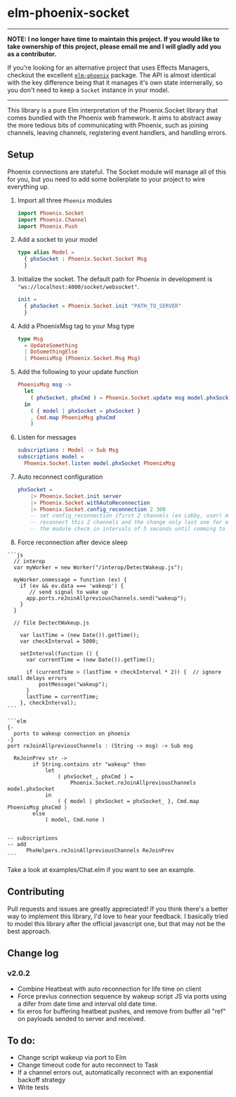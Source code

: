 # elm-phoenix-socket

---

**NOTE: I no longer have time to maintain this project. If you would like to take ownership of this project, please email me and I will gladly add you as a contributor.**

If you're looking for an alternative project that uses Effects Managers, checkout the excellent [`elm-phoenix`](https://github.com/saschatimme/elm-phoenix) package. The API is almost identical with the key difference being that it manages it's own state internerally, so you don't need to keep a `Socket` instance in your model.

---

This library is a pure Elm interpretation of the Phoenix.Socket library
that comes bundled with the Phoenix web framework. It aims to abstract away
the more tedious bits of communicating with Phoenix, such as joining channels,
leaving channels, registering event handlers, and handling errors.

## Setup

Phoenix connections are stateful. The Socket module will manage all of this for you,
but you need to add some boilerplate to your project to wire everything up.

1. Import all three `Phoenix` modules

    ```elm
    import Phoenix.Socket
    import Phoenix.Channel
    import Phoenix.Push
    ```

2. Add a socket to your model

    ```elm
    type alias Model =
      { phxSocket : Phoenix.Socket.Socket Msg
      }
    ```

3. Initialize the socket. The default path for Phoenix in development is `"ws://localhost:4000/socket/websocket"`.

    ```elm
    init =
      { phxSocket = Phoenix.Socket.init "PATH_TO_SERVER"
      }
    ```

4. Add a PhoenixMsg tag to your Msg type

    ```elm
    type Msg
      = UpdateSomething
      | DoSomethingElse
      | PhoenixMsg (Phoenix.Socket.Msg Msg)

    ```

5. Add the following to your update function

    ```elm
    PhoenixMsg msg ->
      let
        ( phxSocket, phxCmd ) = Phoenix.Socket.update msg model.phxSocket
      in
        ( { model | phxSocket = phxSocket }
        , Cmd.map PhoenixMsg phxCmd
        )
    ```

6. Listen for messages

    ```elm
    subscriptions : Model -> Sub Msg
    subscriptions model =
      Phoenix.Socket.listen model.phxSocket PhoenixMsg
    ```

7. Auto reconnect configuration

    ```elm
    phxSocket =
        |> Phoenix.Socket.init server
        |> Phoenix.Socket.withAutoReconnection
        |> Phoenix.Socket.config_reconnection 2 300
        -- set config_reconnection {first 2 channels (ex Lobby, user) mandatory for reconnection state by order } {300 seconds}
        -- reconnect this 2 channels and the change only last one for example {current conversation channel }
        -- the module check in intervals of 5 seconds until comming to 300 seconds if dectect activity from user this time is cleared and count again
    ```

  8. Force reconnection after device sleep

    ```js
      // interop
      var myWorker = new Worker("/interop/DetectWakeup.js");

      myWorker.onmessage = function (ev) {
        if (ev && ev.data === 'wakeup') {
           // send signal to wake up
          app.ports.reJoinAllpreviousChannels.send("wakeup");
        }
      }

      // file DectectWakeup.js

        var lastTime = (new Date()).getTime();
        var checkInterval = 5000;

        setInterval(function () {
          var currentTime = (new Date()).getTime();

          if (currentTime > (lastTime + checkInterval * 2)) {  // ignore small delays errors
              postMessage("wakeup");
          }
          lastTime = currentTime;
        }, checkInterval);
    ```

    ```elm
    {-
      ports to wakeup connection on phoenix
    -}
    port reJoinAllpreviousChannels : (String -> msg) -> Sub msg

      ReJoinPrev str ->
            if String.contains str "wakeup" then
                let
                    ( phxSocket_, phxCmd ) =
                        Phoenix.Socket.reJoinAllpreviousChannels model.phxSocket
                in
                    ( { model | phxSocket = phxSocket_ }, Cmd.map PhoenixMsg phxCmd )
            else
                ( model, Cmd.none )


    -- subscriptions
    -- add
          PhxHelpers.reJoinAllpreviousChannels ReJoinPrev
    ```


Take a look at examples/Chat.elm if you want to see an example.

## Contributing

Pull requests and issues are greatly appreciated! If you think there's a better way
to implement this library, I'd love to hear your feedback. I basically tried to model
this library after the official javascript one, but that may not be the best approach.

## Change log

### v2.0.2

- Combine Heatbeat with auto reconnection for life time on client  
- Force previus connection sequence by wakeup script JS via ports using a  difer from date time and interval old date time.
- fix erros for buffering heatbeat pushes, and remove from buffer all "ref" on payloads sended to server and received.

## To do:

- Change script wakeup via port to Elm
- Change timeout code for auto reconnect to Task
- If a channel errors out, automatically reconnect with an exponential backoff strategy
- Write tests
